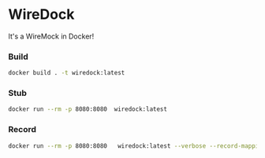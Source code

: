 # WireDock 
It's a WireMock in Docker!

### Build
```sh
docker build . -t wiredock:latest 
```

### Stub
```sh
docker run --rm -p 8080:8080  wiredock:latest 
```

### Record

```sh
docker run --rm -p 8080:8080   wiredock:latest --verbose --record-mappings --proxy-all="<url>"
```